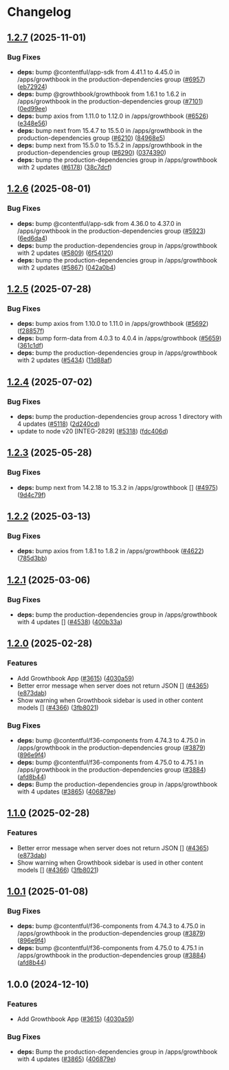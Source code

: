 # Changelog

## [1.2.7](https://github.com/contentful/marketplace-partner-apps/compare/growthbook-contentful-app-v1.2.6...growthbook-contentful-app-v1.2.7) (2025-11-01)


### Bug Fixes

* **deps:** bump @contentful/app-sdk from 4.41.1 to 4.45.0 in /apps/growthbook in the production-dependencies group ([#6957](https://github.com/contentful/marketplace-partner-apps/issues/6957)) ([eb72924](https://github.com/contentful/marketplace-partner-apps/commit/eb7292411ba2c0317cd7814d2c74d227634d4aa5))
* **deps:** bump @growthbook/growthbook from 1.6.1 to 1.6.2 in /apps/growthbook in the production-dependencies group ([#7101](https://github.com/contentful/marketplace-partner-apps/issues/7101)) ([0ed99ee](https://github.com/contentful/marketplace-partner-apps/commit/0ed99ee308f4d0a5bf702f5c68bcac14905b1f45))
* **deps:** bump axios from 1.11.0 to 1.12.0 in /apps/growthbook ([#6526](https://github.com/contentful/marketplace-partner-apps/issues/6526)) ([e348e56](https://github.com/contentful/marketplace-partner-apps/commit/e348e5618f6d5080f8133bac566b6a2250f6c52c))
* **deps:** bump next from 15.4.7 to 15.5.0 in /apps/growthbook in the production-dependencies group ([#6210](https://github.com/contentful/marketplace-partner-apps/issues/6210)) ([84968e5](https://github.com/contentful/marketplace-partner-apps/commit/84968e5ca3bfe262301d47eaf1e1445133836881))
* **deps:** bump next from 15.5.0 to 15.5.2 in /apps/growthbook in the production-dependencies group ([#6290](https://github.com/contentful/marketplace-partner-apps/issues/6290)) ([0374390](https://github.com/contentful/marketplace-partner-apps/commit/037439026d90c9bcebeb6ed40495abb4438fea4c))
* **deps:** bump the production-dependencies group in /apps/growthbook with 2 updates ([#6178](https://github.com/contentful/marketplace-partner-apps/issues/6178)) ([38c7dcf](https://github.com/contentful/marketplace-partner-apps/commit/38c7dcfb842197b8a82ce51fb302a97a34365a33))

## [1.2.6](https://github.com/contentful/marketplace-partner-apps/compare/growthbook-contentful-app-v1.2.5...growthbook-contentful-app-v1.2.6) (2025-08-01)


### Bug Fixes

* **deps:** bump @contentful/app-sdk from 4.36.0 to 4.37.0 in /apps/growthbook in the production-dependencies group ([#5923](https://github.com/contentful/marketplace-partner-apps/issues/5923)) ([6ed6da4](https://github.com/contentful/marketplace-partner-apps/commit/6ed6da47ff5cfeaa56a45a3819796d2029b918d6))
* **deps:** bump the production-dependencies group in /apps/growthbook with 2 updates ([#5809](https://github.com/contentful/marketplace-partner-apps/issues/5809)) ([6f54120](https://github.com/contentful/marketplace-partner-apps/commit/6f541203538428051964c7f8307bef54c932e04c))
* **deps:** bump the production-dependencies group in /apps/growthbook with 2 updates ([#5867](https://github.com/contentful/marketplace-partner-apps/issues/5867)) ([042a0b4](https://github.com/contentful/marketplace-partner-apps/commit/042a0b4a8d009455c3824f4af5be9cfea5380645))

## [1.2.5](https://github.com/contentful/marketplace-partner-apps/compare/growthbook-contentful-app-v1.2.4...growthbook-contentful-app-v1.2.5) (2025-07-28)


### Bug Fixes

* **deps:** bump axios from 1.10.0 to 1.11.0 in /apps/growthbook ([#5692](https://github.com/contentful/marketplace-partner-apps/issues/5692)) ([f28857f](https://github.com/contentful/marketplace-partner-apps/commit/f28857f022f6c41ab9f7bc738f2412a25e730cd5))
* **deps:** bump form-data from 4.0.3 to 4.0.4 in /apps/growthbook ([#5659](https://github.com/contentful/marketplace-partner-apps/issues/5659)) ([361c1df](https://github.com/contentful/marketplace-partner-apps/commit/361c1dfda59674766a68f350152f7169474c86b0))
* **deps:** bump the production-dependencies group in /apps/growthbook with 2 updates ([#5434](https://github.com/contentful/marketplace-partner-apps/issues/5434)) ([11d88af](https://github.com/contentful/marketplace-partner-apps/commit/11d88af1fe581d62c446dd20930f02c116114d90))

## [1.2.4](https://github.com/contentful/marketplace-partner-apps/compare/growthbook-contentful-app-v1.2.3...growthbook-contentful-app-v1.2.4) (2025-07-02)


### Bug Fixes

* **deps:** bump the production-dependencies group across 1 directory with 4 updates ([#5118](https://github.com/contentful/marketplace-partner-apps/issues/5118)) ([2d240cd](https://github.com/contentful/marketplace-partner-apps/commit/2d240cd775d25d1c5ab015d64157dbd21dc68562))
* update to node v20 [INTEG-2829] ([#5318](https://github.com/contentful/marketplace-partner-apps/issues/5318)) ([fdc406d](https://github.com/contentful/marketplace-partner-apps/commit/fdc406d9328bc6279abb658dcf5a1bf28795a449))

## [1.2.3](https://github.com/contentful/marketplace-partner-apps/compare/growthbook-contentful-app-v1.2.2...growthbook-contentful-app-v1.2.3) (2025-05-28)


### Bug Fixes

* **deps:** bump next from 14.2.18 to 15.3.2 in /apps/growthbook [] ([#4975](https://github.com/contentful/marketplace-partner-apps/issues/4975)) ([9d4c79f](https://github.com/contentful/marketplace-partner-apps/commit/9d4c79fd9bb381ce5918c5bf83e45caa289ed6af))

## [1.2.2](https://github.com/contentful/marketplace-partner-apps/compare/growthbook-contentful-app-v1.2.1...growthbook-contentful-app-v1.2.2) (2025-03-13)


### Bug Fixes

* **deps:** bump axios from 1.8.1 to 1.8.2 in /apps/growthbook ([#4622](https://github.com/contentful/marketplace-partner-apps/issues/4622)) ([785d3bb](https://github.com/contentful/marketplace-partner-apps/commit/785d3bb885ac429ce3f1712263bf5114577ed100))

## [1.2.1](https://github.com/contentful/marketplace-partner-apps/compare/growthbook-contentful-app-v1.2.0...growthbook-contentful-app-v1.2.1) (2025-03-06)


### Bug Fixes

* **deps:** bump the production-dependencies group in /apps/growthbook with 4 updates [] ([#4538](https://github.com/contentful/marketplace-partner-apps/issues/4538)) ([400b33a](https://github.com/contentful/marketplace-partner-apps/commit/400b33ac9905f4f67f17238f2b9f085fe21ae960))

## [1.2.0](https://github.com/contentful/marketplace-partner-apps/compare/growthbook-contentful-app-v1.1.0...growthbook-contentful-app-v1.2.0) (2025-02-28)


### Features

* Add Growthbook App ([#3615](https://github.com/contentful/marketplace-partner-apps/issues/3615)) ([4030a59](https://github.com/contentful/marketplace-partner-apps/commit/4030a59c49248e79076f1b0898b655fe9b562e26))
* Better error message when server does not return JSON [] ([#4365](https://github.com/contentful/marketplace-partner-apps/issues/4365)) ([e873dab](https://github.com/contentful/marketplace-partner-apps/commit/e873dabcd4148f98418b4b9f7f58b27c04ecc1d9))
* Show warning when Growthbook sidebar is used in other content models [] ([#4366](https://github.com/contentful/marketplace-partner-apps/issues/4366)) ([3fb8021](https://github.com/contentful/marketplace-partner-apps/commit/3fb8021bbd1bf7c2087c99471de7654c3589af5a))


### Bug Fixes

* **deps:** bump @contentful/f36-components from 4.74.3 to 4.75.0 in /apps/growthbook in the production-dependencies group ([#3879](https://github.com/contentful/marketplace-partner-apps/issues/3879)) ([896e9f4](https://github.com/contentful/marketplace-partner-apps/commit/896e9f47d9fe770907ea38c240a0f2e4feb3912f))
* **deps:** bump @contentful/f36-components from 4.75.0 to 4.75.1 in /apps/growthbook in the production-dependencies group ([#3884](https://github.com/contentful/marketplace-partner-apps/issues/3884)) ([afd8b44](https://github.com/contentful/marketplace-partner-apps/commit/afd8b444e2eb87bdd647a51102cea66418f23dc5))
* **deps:** Bump the production-dependencies group in /apps/growthbook with 4 updates ([#3865](https://github.com/contentful/marketplace-partner-apps/issues/3865)) ([406879e](https://github.com/contentful/marketplace-partner-apps/commit/406879e618e2d27e4e1afe0ecb97a8ddc9cc2dad))

## [1.1.0](https://github.com/contentful/marketplace-partner-apps/compare/growthbook-contentful-app-v1.0.1...growthbook-contentful-app-v1.1.0) (2025-02-28)


### Features

* Better error message when server does not return JSON [] ([#4365](https://github.com/contentful/marketplace-partner-apps/issues/4365)) ([e873dab](https://github.com/contentful/marketplace-partner-apps/commit/e873dabcd4148f98418b4b9f7f58b27c04ecc1d9))
* Show warning when Growthbook sidebar is used in other content models [] ([#4366](https://github.com/contentful/marketplace-partner-apps/issues/4366)) ([3fb8021](https://github.com/contentful/marketplace-partner-apps/commit/3fb8021bbd1bf7c2087c99471de7654c3589af5a))

## [1.0.1](https://github.com/contentful/marketplace-partner-apps/compare/growthbook-contentful-app-v1.0.0...growthbook-contentful-app-v1.0.1) (2025-01-08)


### Bug Fixes

* **deps:** bump @contentful/f36-components from 4.74.3 to 4.75.0 in /apps/growthbook in the production-dependencies group ([#3879](https://github.com/contentful/marketplace-partner-apps/issues/3879)) ([896e9f4](https://github.com/contentful/marketplace-partner-apps/commit/896e9f47d9fe770907ea38c240a0f2e4feb3912f))
* **deps:** bump @contentful/f36-components from 4.75.0 to 4.75.1 in /apps/growthbook in the production-dependencies group ([#3884](https://github.com/contentful/marketplace-partner-apps/issues/3884)) ([afd8b44](https://github.com/contentful/marketplace-partner-apps/commit/afd8b444e2eb87bdd647a51102cea66418f23dc5))

## 1.0.0 (2024-12-10)


### Features

* Add Growthbook App ([#3615](https://github.com/contentful/marketplace-partner-apps/issues/3615)) ([4030a59](https://github.com/contentful/marketplace-partner-apps/commit/4030a59c49248e79076f1b0898b655fe9b562e26))


### Bug Fixes

* **deps:** Bump the production-dependencies group in /apps/growthbook with 4 updates ([#3865](https://github.com/contentful/marketplace-partner-apps/issues/3865)) ([406879e](https://github.com/contentful/marketplace-partner-apps/commit/406879e618e2d27e4e1afe0ecb97a8ddc9cc2dad))
